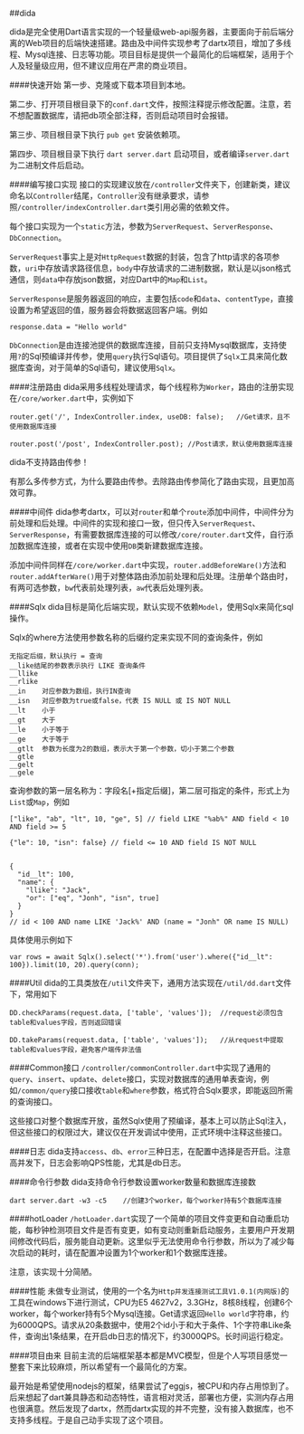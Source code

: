 ##dida

dida是完全使用Dart语言实现的一个轻量级web-api服务器，主要面向于前后端分离的Web项目的后端快速搭建。路由及中间件实现参考了dartx项目，增加了多线程、Mysql连接、日志等功能。项目目标是提供一个最简化的后端框架，适用于个人及轻量级应用，但不建议应用在严肃的商业项目。

####快速开始
第一步、克隆或下载本项目到本地。

第二步、打开项目根目录下的`conf.dart`文件，按照注释提示修改配置。注意，若不想配置数据库，请把db项全部注释，否则启动项目时会报错。

第三步、项目根目录下执行 `pub get` 安装依赖项。

第四步、项目根目录下执行 `dart server.dart` 启动项目，或者编译`server.dart`为二进制文件后启动。

####编写接口实现
接口的实现建议放在`/controller`文件夹下，创建新类，建议命名以`Controller`结尾，`Controller`没有继承要求，请参照`/controller/indexController.dart`类引用必需的依赖文件。

每个接口实现为一个`static`方法，参数为`ServerRequest`、`ServerResponse`、`DbConnection`。

`ServerRequest`事实上是对`HttpRequest`数据的封装，包含了http请求的各项参数，`uri`中存放请求路径信息，`body`中存放请求的二进制数据，默认是以json格式通信，则`data`中存放json数据，对应Dart中的`Map`和`List`。

`ServerResponse`是服务器返回的响应，主要包括`code`和`data`、`contentType`，直接设置为希望返回的值，服务器会将数据返回客户端。例如

```
response.data = "Hello world"
```


`DbConnection`是由连接池提供的数据库连接，目前只支持Mysql数据库，支持使用`?`的Sql预编译并传参，使用`query`执行Sql语句。项目提供了`Sqlx`工具来简化数据库查询，对于简单的Sql语句，建议使用`Sqlx`。

####注册路由
dida采用多线程处理请求，每个线程称为`Worker`，路由的注册实现在`/core/worker.dart`中，实例如下

```
router.get('/', IndexController.index, useDB: false);	//Get请求，且不使用数据库连接

router.post('/post', IndexController.post);	//Post请求，默认使用数据库连接
```

dida不支持路由传参！

有那么多传参方式，为什么要路由传参。去除路由传参简化了路由实现，且更加高效可靠。

####中间件
dida参考dartx，可以对`router`和单个`route`添加中间件，中间件分为前处理和后处理。中间件的实现和接口一致，但只传入`ServerRequest`、`ServerResponse`，有需要数据库连接的可以修改`/core/router.dart`文件，自行添加数据库连接，或者在实现中使用`DB`类新建数据库连接。

添加中间件同样在`/core/worker.dart`中实现，`router.addBeforeWare()`方法和`router.addAfterWare()`用于对整体路由添加前处理和后处理。注册单个路由时，有两可选参数，`bw`代表前处理列表，`aw`代表后处理列表。

####Sqlx
dida目标是简化后端实现，默认实现不依赖`Model`，使用Sqlx来简化sql操作。

Sqlx的where方法使用参数名称的后缀约定来实现不同的查询条件，例如

```
无指定后缀，默认执行 = 查询
__like结尾的参数表示执行 LIKE 查询条件
__llike
__rlike
__in	对应参数为数组，执行IN查询
__isn 	对应参数为true或false，代表 IS NULL 或 IS NOT NULL
__lt	小于
__gt	大于
__le	小于等于
__ge	大于等于
__gtlt 	参数为长度为2的数组，表示大于第一个参数，切小于第二个参数
__gtle
__gelt
__gele

```

查询参数的第一层名称为：字段名[+指定后缀]，第二层可指定的条件，形式上为`List`或`Map`，例如

```
["like", "ab", "lt", 10, "ge", 5] // field LIKE "%ab%" AND field < 10 AND field >= 5

{"le": 10, "isn": false} // field <= 10 AND field IS NOT NULL


{
  "id__lt": 100,
  "name": {
    "llike": "Jack",
    "or": ["eq", "Jonh", "isn", true]
  }
}
// id < 100 AND name LIKE 'Jack%' AND (name = "Jonh" OR name IS NULL)
```

具体使用示例如下

```
var rows = await Sqlx().select('*').from('user').where({"id__lt": 100}).limit(10, 20).query(conn);
```

####Util
dida的工具类放在`/util`文件夹下，通用方法实现在`/util/dd.dart`文件下，常用如下

```
DD.checkParams(request.data, ['table', 'values']);	//request必须包含table和values字段，否则返回错误

DD.takeParams(request.data, ['table', 'values']);	//从request中提取table和values字段，避免客户端传非法值
```

####Common接口
`/controller/commonController.dart`中实现了通用的`query`、`insert`、`update`、`delete`接口，实现对数据库的通用单表查询，例如`/common/query`接口接收`table`和`where`参数，格式符合Sqlx要求，即能返回所需的查询接口。

这些接口对整个数据库开放，虽然Sqlx使用了预编译，基本上可以防止Sql注入，但这些接口的权限过大，建议仅在开发调试中使用，正式环境中注释这些接口。 

####日志
dida支持`access`、`db`、`error`三种日志，在配置中选择是否开启。注意高并发下，日志会影响QPS性能，尤其是db日志。

####命令行参数
dida支持命令行参数设置worker数量和数据库连接数

```
dart server.dart -w3 -c5 	//创建3个worker，每个worker持有5个数据库连接
```

####hotLoader
`/hotLoader.dart`实现了一个简单的项目文件变更和自动重启功能，每秒钟检测项目文件是否有变更，如有变动则重新启动服务，主要用户开发期间修改代码后，服务能自动更新。这里似乎无法使用命令行参数，所以为了减少每次启动的耗时，请在配置冲设置为1个worker和1个数据库连接。

注意，该实现十分简陋。

####性能
未做专业测试，使用的一个名为`Http并发连接测试工具V1.0.1(内网版)`的工具在windows下进行测试，CPU为E5 4627v2，3.3GHz，8核8线程，创建6个worker，每个worker持有5个Mysql连接。Get请求返回`Hello world`字符串，约为6000QPS。请求从20条数据中，使用2个id小于和大于条件、1个字符串Like条件，查询出1条结果，在开启db日志的情况下，约3000QPS。长时间运行稳定。

####项目由来
目前主流的后端框架基本都是MVC模型，但是个人写项目感觉一整套下来比较麻烦，所以希望有一个最简化的方案。

最开始是希望使用nodejs的框架，结果尝试了eggjs，被CPU和内存占用惊到了。后来想起了dart兼具静态和动态特性，语言相对灵活，部署也方便，实测内存占用也很满意。然后发现了dartx，然而dartx实现的并不完整，没有接入数据库，也不支持多线程。于是自己动手实现了这个项目。





